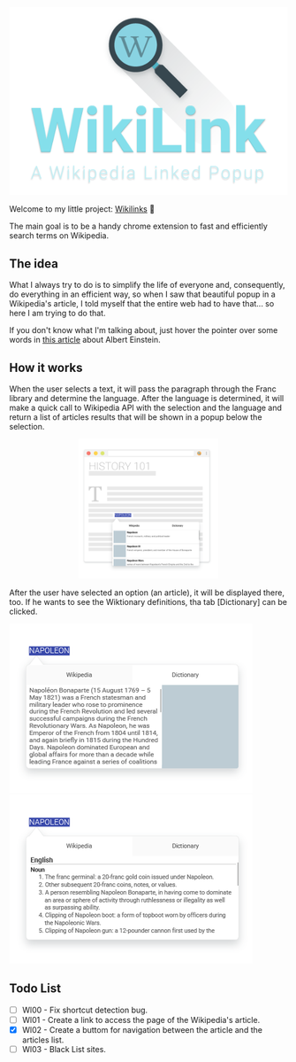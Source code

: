 
 <p align="center">
    <img src="public/images/readme/logo-bg--white.png" alt="">
 </p>


Welcome to my little project: [Wikilinks](https://chrome.google.com/webstore/detail/wikilink/dnjfeagdbicleejdgpjmjbbnfgdkdgpe) 🖖

The main goal is to be a handy chrome extension to fast and efficiently search terms on Wikipedia.

## The idea
What I always try to do is to simplify the life of everyone and, consequently, do everything in an efficient way, so when I saw that beautiful popup in a Wikipedia's article, I told myself that the entire web had to have that... so here I am trying to do that.

If you don't know what I'm talking about, just hover the pointer over some words in [this article](https://en.wikipedia.org/wiki/Albert_Einstein) about Albert Einstein.

## How it works
When the user selects a text, it will pass the paragraph through the Franc library and determine the language. After the language is determined, it will make a quick call to Wikipedia API with the selection and the language and return a list of articles results that will be shown in a popup below the selection.

<p align="center">
    <img style="max-width: 50%;" src="public/images/readme/Main.png" alt="">
</p>
 
After the user have selected an option (an article), it will be displayed there, too. If he wants to see the Wiktionary definitions, tha tab [Dictionary] can be clicked.

![wikipedia tab](public/images/readme/Wikipedia-Info.png) ![dictionary tab](public/images/readme/Dictionary-info.png)


<!-- ## Under the hood -->
## Todo List
- [ ] Wl00 - Fix shortcut detection bug.
- [ ] Wl01 - Create a link to access the page of the Wikipedia's article.
- [x] Wl02 - Create a buttom for navigation between the article and the articles list.
- [ ] Wl03 - Black List sites.